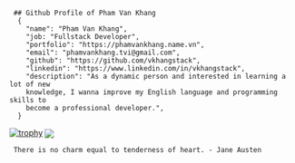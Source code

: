 
     ## Github Profile of Pham Van Khang
      {
        "name": "Pham Van Khang",
        "job: "Fullstack Developer",
        "portfolio": "https://phamvankhang.name.vn",
        "email": "phamvankhang.tvi@gmail.com",
        "github": "https://github.com/vkhangstack",
        "linkedin": "https://www.linkedin.com/in/vkhangstack",
        "description": "As a dynamic person and interested in learning a lot of new 
        knowledge, I wanna improve my English language and programming skills to 
        become a professional developer.",
      }
  
  [![trophy](https://github-profile-trophy.vercel.app/?username=vkhangstack)](https://github.com/vkhangstack/vkhangstack)
  <img align="center" src="https://github-readme-stats.vercel.app/api/?username=vkhangstack&theme=dracula" />

     There is no charm equal to tenderness of heart. - Jane Austen